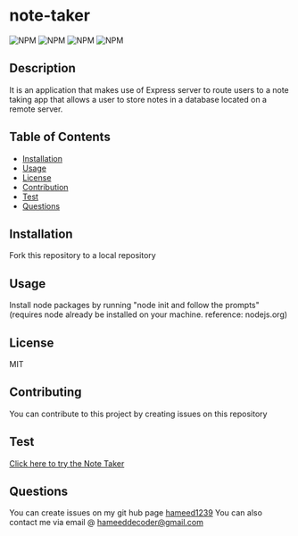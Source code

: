 # note-taker

  ![NPM](https://img.shields.io/badge/license-MIT-<green>) ![ NPM](https://img.shields.io/github/languages/top/hameed1239/note-taker) ![ NPM](https://img.shields.io/github/followers/hameed1239?style=social) ![NPM](https://img.shields.io/github/forks/hameed1239/note-taker?style=social)
  ## Description
  It is an application that makes use of Express server to route users to a note taking app that allows a user to store notes in a database located on a remote server.

  ## Table of Contents
  * [Installation](#installation)
  * [Usage](#usage)
  * [License](#license)
  * [Contribution](#contribution)
  * [Test](#test)
  * [Questions](#questions)

  ## Installation
  Fork this repository to a local repository

  ## Usage
  Install node packages by running "node init and follow the prompts"(requires node already be installed on your machine. reference: nodejs.org)

  ## License
  MIT

  ## Contributing
  You can contribute to this project by creating issues on this repository

  ## Test
  [Click here to try the Note Taker](https://note-taker-hameed1239.herokuapp.com/)

  ## Questions
  You can create issues on my git hub page
  [hameed1239](https://github.com/hameed1239)
  You can also contact me via email @ hameeddecoder@gmail.com